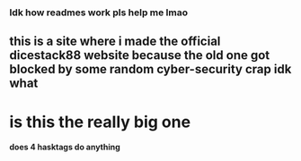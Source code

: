 ### Idk how readmes work pls help me lmao
## this is a site where i made the official dicestack88 website because the old one got blocked by some random cyber-security crap idk what
# is this the really big one
#### does 4 hasktags do anything
